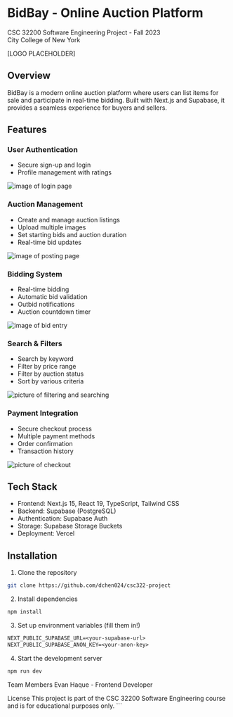 # BidBay - Online Auction Platform
CSC 32200 Software Engineering Project - Fall 2023  
City College of New York

[LOGO PLACEHOLDER]

## Overview
BidBay is a modern online auction platform where users can list items for sale and participate in real-time bidding. Built with Next.js and Supabase, it provides a seamless experience for buyers and sellers.

## Features

### User Authentication
- Secure sign-up and login
- Profile management with ratings

<img src = "public/Screenshot 2024-12-06 at 9.26.49 PM.png
" alt = "image of login page"/>

### Auction Management
- Create and manage auction listings
- Upload multiple images
- Set starting bids and auction duration
- Real-time bid updates

<img src = "public/Screenshot 2024-12-06 at 9.28.54 PM.png" alt= "image of posting page"/>

### Bidding System
- Real-time bidding
- Automatic bid validation
- Outbid notifications
- Auction countdown timer

<img src = "public/Screenshot 2024-12-06 at 9.29.58 PM.png" alt = "image of bid entry">

### Search & Filters
- Search by keyword
- Filter by price range
- Filter by auction status
- Sort by various criteria

<img src = "public/Screenshot 2024-12-06 at 9.31.36 PM.png" alt = "picture of filtering and searching">

### Payment Integration
- Secure checkout process
- Multiple payment methods
- Order confirmation
- Transaction history

<img src = "public/Screenshot 2024-12-06 at 9.39.01 PM.png" alt = "picture of checkout">

## Tech Stack
- Frontend: Next.js 15, React 19, TypeScript, Tailwind CSS
- Backend: Supabase (PostgreSQL)
- Authentication: Supabase Auth
- Storage: Supabase Storage Buckets
- Deployment: Vercel

## Installation

1. Clone the repository
```bash
git clone https://github.com/dchen024/csc322-project
```
2. Install dependencies
```bash
npm install
```
3. Set up environment variables (fill them in!)
```txt
NEXT_PUBLIC_SUPABASE_URL=<your-supabase-url>
NEXT_PUBLIC_SUPABASE_ANON_KEY=<your-anon-key>
```
4. Start the development server
```bash
npm run dev
```

Team Members
Evan Haque - Frontend Developer

License
This project is part of the CSC 32200 Software Engineering course and is for educational purposes only. ```

